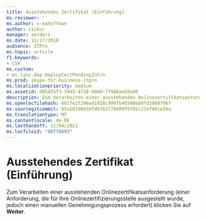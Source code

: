 ```yaml
---
title: Ausstehendes Zertifikat (Einführung)
ms.reviewer: ''
ms.author: v-mahoffman
author: cichur
manager: serdars
ms.date: 11/17/2018
audience: ITPro
ms.topic: article
f1.keywords:
- CSH
ms.custom:
- ms.lync.dep.DeployCertPendingIntro
ms.prod: skype-for-business-itpro
ms.localizationpriority: medium
ms.assetid: d95455f3-39d3-4730-89dd-7f988ae5da95
description: Zum Verarbeiten einer ausstehenden Onlinezertifikatsanforderung (einer Anforderung, die für Ihre Onlinezertifizierungsstelle ausgestellt wurde, jedoch einen manuellen Genehmigungsprozess erfordert) klicken Sie auf Weiter.
ms.openlocfilehash: 6917e2f290ad1818c9997b46508eb0fd306079b7
ms.sourcegitcommit: 65a10f80e5dfd67b2778e09f5f92c21ef09ce36a
ms.translationtype: MT
ms.contentlocale: de-DE
ms.lasthandoff: 11/04/2021
ms.locfileid: "60770893"
---
```

# <a name="pending-certificate-intro"></a>Ausstehendes Zertifikat (Einführung)
 
Zum Verarbeiten einer ausstehenden Onlinezertifikatsanforderung (einer Anforderung, die für Ihre Onlinezertifizierungsstelle ausgestellt wurde, jedoch einen manuellen Genehmigungsprozess erfordert) klicken Sie auf **Weiter**.
  

